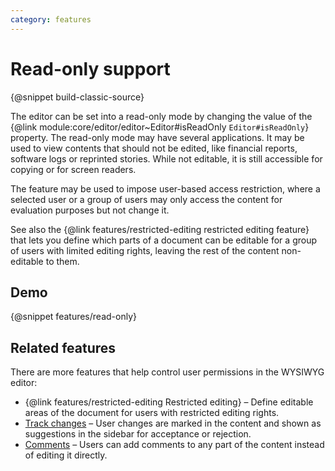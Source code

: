 ```yaml
---
category: features
---
```


# Read-only support

{@snippet build-classic-source}

The editor can be set into a read-only mode by changing the value of the {@link module:core/editor/editor~Editor#isReadOnly `Editor#isReadOnly`} property. The read-only mode may have several applications. It may be used to view contents that should not be edited, like financial reports, software logs or reprinted stories. While not editable, it is still accessible for copying or for screen readers.

The feature may be used to impose user-based access restriction, where a selected user or a group of users may only access the content for evaluation purposes but not change it.

<info-box>
	See also the {@link features/restricted-editing restricted editing feature} that lets you define which parts of a document can be editable for a group of users with limited editing rights, leaving the rest of the content non-editable to them.
</info-box>

## Demo

{@snippet features/read-only}

## Related features

There are more features that help control user permissions in the WYSIWYG editor:

* {@link features/restricted-editing Restricted editing} &ndash; Define editable areas of the document for users with restricted editing rights.
* [Track changes](https://ckeditor.com/docs/ckeditor5/latest/features/collaboration/track-changes/track-changes.html) &ndash; User changes are marked in the content and shown as suggestions in the sidebar for acceptance or rejection.
* [Comments](https://ckeditor.com/docs/ckeditor5/latest/features/collaboration/comments/comments.html) &ndash; Users can add comments to any part of the content instead of editing it directly.
